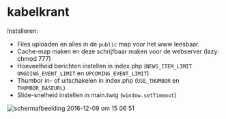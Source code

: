 # kabelkrant

Installeren:
- Files uploaden en alles in de `public` map voor het www leesbaar.
- Cache-map maken en deze schrijfbaar maken voor de webserver (lazy: chmod 777)
- Hoeveelheid berichten instellen in index.php (`NEWS_ITEM_LIMIT` `ONGOING_EVENT_LIMIT` en `UPCOMING_EVENT_LIMIT`)
- Thumbor in- of uitschakelen in index.php (`USE_THUMBOR` en ```THUMBOR_BASEURL```)
- Slide-snelheid instellen in main.twig (`window.setTimeout`)

![schermafbeelding 2016-12-09 om 15 06 51](https://cloud.githubusercontent.com/assets/6742496/21051565/33fb05b8-be21-11e6-8c39-c827a6896953.png)
